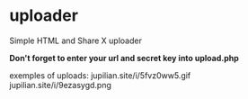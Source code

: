 # uploader
Simple HTML and Share X uploader

**Don't forget to enter your url and secret key into upload.php**


exemples of uploads:
jupilian.site/i/5fvz0ww5.gif
jupilian.site/i/9ezasygd.png
